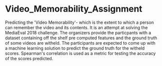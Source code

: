 # Video_Memorability_Assignment

Predicting the 'Video Memorability'- which is the extent to which a person can remember the video and its contents. It is an attempt at solving the MediaEval 2018 challenge. The organizers provide the particpants with a dataset containing off the shelf pre computed features and the ground truth of some videos are witheld. The participants are expected to come up with a machine learning solution to predict the ground truth for the witheld scores. Spearman's correlation is used as a metric for testing the accuracy of the scores predicted.
